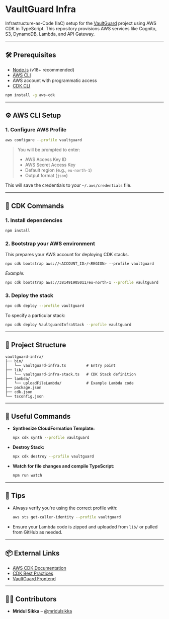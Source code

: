 # VaultGuard Infra

Infrastructure-as-Code (IaC) setup for the [VaultGuard](https://github.com/your-org/vaultguard) project using AWS CDK in TypeScript. This repository provisions AWS services like Cognito, S3, DynamoDB, Lambda, and API Gateway.

---

## 🛠️ Prerequisites

- [Node.js](https://nodejs.org/) (v18+ recommended)
- [AWS CLI](https://docs.aws.amazon.com/cli/latest/userguide/install-cliv2.html)
- AWS account with programmatic access
- [CDK CLI](https://docs.aws.amazon.com/cdk/latest/guide/cli.html)

```bash
npm install -g aws-cdk
```

---

## ⚙️ AWS CLI Setup

### 1. Configure AWS Profile

```bash
aws configure --profile vaultguard
```

> You will be prompted to enter:
> - AWS Access Key ID
> - AWS Secret Access Key
> - Default region (e.g., `eu-north-1`)
> - Output format (`json`)

This will save the credentials to your `~/.aws/credentials` file.

---

## 🚀 CDK Commands

### 1. Install dependencies

```bash
npm install
```

### 2. Bootstrap your AWS environment

This prepares your AWS account for deploying CDK stacks.

```bash
npx cdk bootstrap aws://<ACCOUNT_ID>/<REGION> --profile vaultguard
```

_Example:_

```bash
npx cdk bootstrap aws://381491905011/eu-north-1 --profile vaultguard
```

### 3. Deploy the stack

```bash
npx cdk deploy --profile vaultguard
```

To specify a particular stack:

```bash
npx cdk deploy VaultguardInfraStack --profile vaultguard
```

---

## 🧱 Project Structure

```
vaultguard-infra/
├── bin/
│   └── vaultguard-infra.ts         # Entry point
├── lib/
│   └── vaultguard-infra-stack.ts   # CDK Stack definition
├── lambda/
│   └── uploadFileLambda/           # Example Lambda code
├── package.json
├── cdk.json
└── tsconfig.json
```

---

## 🧪 Useful Commands

- **Synthesize CloudFormation Template:**
  ```bash
  npx cdk synth --profile vaultguard
  ```

- **Destroy Stack:**
  ```bash
  npx cdk destroy --profile vaultguard
  ```

- **Watch for file changes and compile TypeScript:**
  ```bash
  npm run watch
  ```

---

## 🧠 Tips

- Always verify you're using the correct profile with:
  ```bash
  aws sts get-caller-identity --profile vaultguard
  ```

- Ensure your Lambda code is zipped and uploaded from `lib/` or pulled from GitHub as needed.

---

## 📦 External Links

- [AWS CDK Documentation](https://docs.aws.amazon.com/cdk/)
- [CDK Best Practices](https://docs.aws.amazon.com/cdk/latest/guide/best-practices.html)
- [VaultGuard Frontend](https://github.com/your-org/vaultguard)

---

## 👨‍💻 Contributors

- **Mridul Sikka** – [@mridulsikka](https://github.com/mridulsikka)
